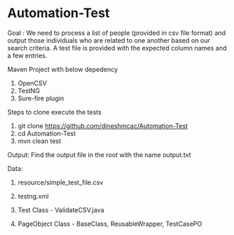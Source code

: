 # Automation-Test

Goal : We need to process a list of people (provided in csv file format) and output those individuals who are related to one another based on our search criteria. A test file is provided with the expected column names and a few entries.

Maven Project with below depedency
1) OpenCSV
2) TestNG
3) Sure-fire plugin

Steps to clone execute the tests
1. git clone https://github.com/dineshmcac/Automation-Test
2. cd Automation-Test
3. mvn clean test

Output:
Find the output file in the root with the name output.txt

Data:
1. resource/simple_test_file.csv
2. testng.xml

1. Test Class - ValidateCSV.java
2. PageObject Class - BaseClass, ReusableWrapper, TestCasePO
